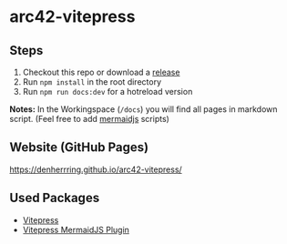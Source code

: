 # arc42-vitepress

## Steps

1. Checkout this repo or download a [release](https://github.com/DenHerrRing/arc42-vitepress/releases/)
2. Run `npm install` in the root directory
3. Run `npm run docs:dev` for a hotreload version

**Notes:** In the Workingspace (`/docs`) you will find all pages in markdown script. (Feel free to add [mermaidjs](http://mermaid.js.org/) scripts)

## Website (GitHub Pages)

https://denherrring.github.io/arc42-vitepress/


## Used Packages

- [Vitepress](https://vitepress.dev/)
- [Vitepress MermaidJS Plugin](https://emersonbottero.github.io/vitepress-plugin-mermaid/)